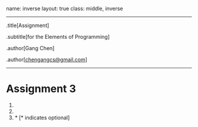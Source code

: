 name: inverse
layout: true
class: middle, inverse

---
.title[Assignment]

.subtitle[for the Elements of Programming]

.author[Gang Chen]

.author[chengangcs@gmail.com]

---
# Assignment 3
1. 
2.
3. \* [\* indicates optional]
